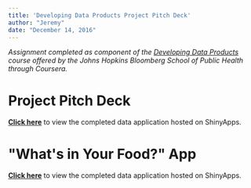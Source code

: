 ```yaml
---
title: 'Developing Data Products Project Pitch Deck'
author: "Jeremy"
date: "December 14, 2016"
---
```

*Assignment completed as component of the [Developing Data Products](https://www.coursera.org/course/devdataprod) course offered by the Johns Hopkins Bloomberg School of Public Health through Coursera.*

# Project Pitch Deck

**[Click here](http://rpubs.com/genesis1379/235164)** to view the completed data application hosted on ShinyApps.

# "What's in Your Food?" App

**[Click here](https://genesis1379.shinyapps.io/MtCars/)** to view the completed data application hosted on ShinyApps.
